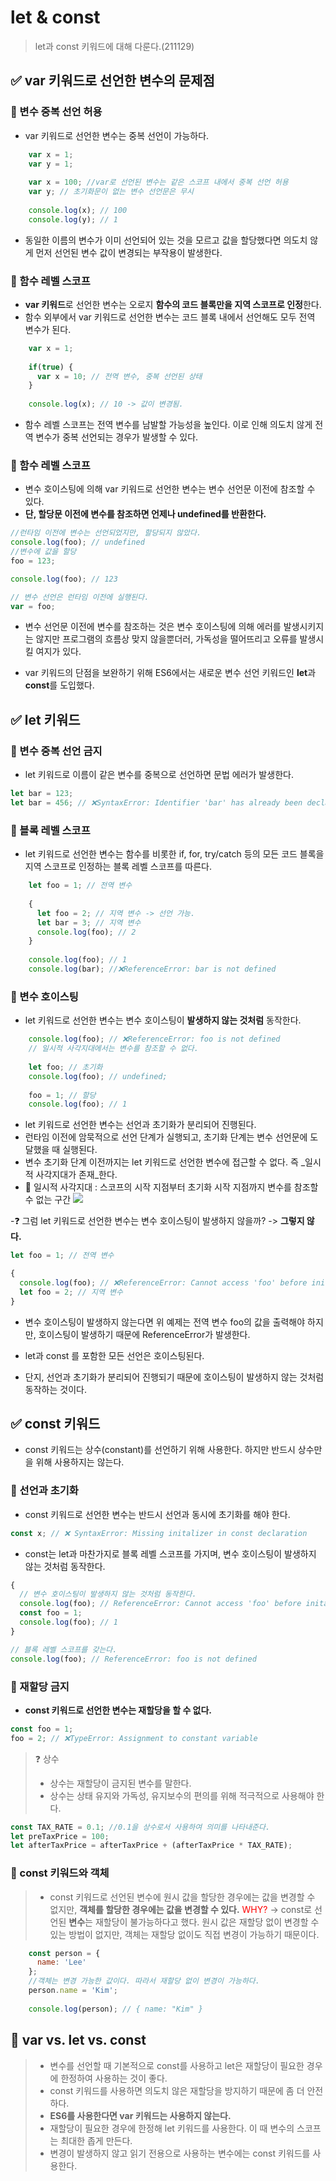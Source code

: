 # let & const
>let과 const 키워드에 대해 다룬다.(211129)

## ✅ var 키워드로 선언한 변수의 문제점

### 🔰 변수 중복 선언 허용
- var 키워드로 선언한 변수는 중복 선언이 가능하다.
```js
	var x = 1;
	var y = 1;
	
	var x = 100; //var로 선언된 변수는 같은 스코프 내에서 중복 선언 허용
	var y; // 초기화문이 없는 변수 선언문은 무시
	
	console.log(x); // 100
	console.log(y); // 1
```
- 동일한 이름의 변수가 이미 선언되어 있는 것을 모르고 값을 할당했다면 의도치 않게 먼저 선언된 변수 값이 변경되는 부작용이 발생한다.
### 🔰 함수 레벨 스코프
- **var 키워드**로 선언한 변수는 오로지 **함수의 코드 블록만을 지역 스코프로 인정**한다. 
- 함수 외부에서 var 키워드로 선언한 변수는 코드 블록 내에서 선언해도 모두 전역 변수가 된다.
```js
	var x = 1;
	
	if(true) {
	  var x = 10; // 전역 변수, 중복 선언된 상태
	}
	
	console.log(x); // 10 -> 값이 변경됨.
```
- 함수 레벨 스코프는 전역 변수를 남발할 가능성을 높인다. 이로 인해 의도치 않게 전역 변수가 중복 선언되는 경우가 발생할 수 있다.

### 🔰 함수 레벨 스코프
- 변수 호이스팅에 의해 var 키워드로 선언한 변수는 변수 선언문 이전에 참조할 수 있다. 
- **단, 할당문 이전에 변수를 참조하면 언제나 undefined를 반환한다.**
```js
//런타임 이전에 변수는 선언되었지만, 할당되지 않았다.
console.log(foo); // undefined
//변수에 값을 할당
foo = 123;

console.log(foo); // 123

// 변수 선언은 런타임 이전에 실행된다.
var = foo;
```
- 변수 선언문 이전에 변수를 참조하는 것은 변수 호이스팅에 의해 에러를 발생시키지는 않지만 프로그램의 흐름상 맞지 않을뿐더러, 가독성을 떨어뜨리고 오류를 발생시킬 여지가 있다.

- var 키워드의 단점을 보완하기 위해 ES6에서는 새로운 변수 선언 키워드인 **let**과 **const**를 도입했다. 

## ✅ let 키워드
### 🔰 변수 중복 선언 금지
- let 키워드로 이름이 같은 변수를 중복으로 선언하면 문법 에러가 발생한다.
```js
let bar = 123;
let bar = 456; // ❌SyntaxError: Identifier 'bar' has already been declared
```

### 🔰 블록 레벨 스코프
- let 키워드로 선언한 변수는 함수를 비롯한 if, for, try/catch 등의 모든 코드 블록을 지역 스코프로 인정하는 블록 레벨 스코프를 따른다.
```js
	let foo = 1; // 전역 변수
	
	{
	  let foo = 2; // 지역 변수 -> 선언 가능.
	  let bar = 3; // 지역 변수
	  console.log(foo); // 2
	}
	
	console.log(foo); // 1
	console.log(bar); //❌ReferenceError: bar is not defined
```

### 🔰 변수 호이스팅
- let 키워드로 선언한 변수는 변수 호이스팅이 **발생하지 않는 것처럼** 동작한다.
```js
	console.log(foo); // ❌ReferenceError: foo is not defined 
	// 일시적 사각지대에서는 변수를 참조할 수 없다.
	
	let foo; // 초기화
	console.log(foo); // undefined;
	
	foo = 1; // 할당
	console.log(foo); // 1
```
- let 키워드로 선언한 변수는 선언과 초기화가 분리되어 진행된다. 
- 런타임 이전에 암묵적으로 선언 단계가 실행되고, 초기화 단계는 변수 선언문에 도달했을 때 실행된다.
- 변수 초기화 단계 이전까지는 let 키워드로 선언한 변수에 접근할 수 없다. 즉 _일시적 사각지대가 존재_한다.
- 📌 일시적 사각지대 : 스코프의 시작 지점부터 초기화 시작 지점까지 변수를 참조할 수 없는 구간
![](https://images.velog.io/images/songjy377/post/8ddc8fcf-4317-454a-88bc-523ad06ad9ed/image.png)

-❓ 그럼 let 키워드로 선언한 변수는 변수 호이스팅이 발생하지 않을까? -> **그렇지 않다.**
```js
let foo = 1; // 전역 변수

{
  console.log(foo); // ❌ReferenceError: Cannot access 'foo' before initialization
  let foo = 2; // 지역 변수
}
```
- 변수 호이스팅이 발생하지 않는다면 위 예제는 전역 변수 foo의 값을 출력해야 하지만, 호이스팅이 발생하기 때문에 ReferenceError가 발생한다.

- let과 const 를 포함한 모든 선언은 호이스팅된다. 
- 단지, 선언과 초기화가 분리되어 진행되기 때문에 호이스팅이 발생하지 않는 것처럼 동작하는 것이다.

## ✅ const 키워드
- const 키워드는 상수(constant)를 선언하기 위해 사용한다. 하지만 반드시 상수만을 위해 사용하지는 않는다.
### 🔰 선언과 초기화
- const 키워드로 선언한 변수는 반드시 선언과 동시에 초기화를 해야 한다.
```js
const x; // ❌ SyntaxError: Missing initalizer in const declaration
```
- const는 let과 마찬가지로 블록 레벨 스코프를 가지며, 변수 호이스팅이 발생하지 않는 것처럼 동작한다.
```js
{
  // 변수 호이스팅이 발생하지 않는 것처럼 동작한다.
  console.log(foo); // ReferenceError: Cannot access 'foo' before initailization
  const foo = 1;
  console.log(foo); // 1
}

// 블록 레벨 스코프를 갖는다.
console.log(foo); // ReferenceError: foo is not defined
```

### 🔰 재할당 금지
- **const 키워드로 선언한 변수는 재할당을 할 수 없다.**
```js
const foo = 1;
foo = 2; // ❌TypeError: Assignment to constant variable
```

>❓ 상수 
>- 상수는 재할당이 금지된 변수를 말한다. 
>- 상수는 상태 유지와 가독성, 유지보수의 편의를 위해 적극적으로 사용해야 한다.
```js
const TAX_RATE = 0.1; //0.1을 상수로서 사용하여 의미를 나타내준다.
let preTaxPrice = 100;
let afterTaxPrice = afterTaxPrice + (afterTaxPrice * TAX_RATE);
```

### 🔰 const 키워드와 객체
> - const 키워드로 선언된 변수에 원시 값을 할당한 경우에는 값을 변경할 수 없지만, **객체를 할당한 경우에는 값을 변경할 수 있다.**
> <span style="color:red">WHY?</span> -> const로 선언된 **변수**는 재할당이 불가능하다고 했다. 원시 값은 재할당 없이 변경할 수 있는 방법이 없지만, 객체는 재할당 없이도 직접 변경이 가능하기 때문이다.

```js
	const person = {
	  name: 'Lee'
	};
	//객체는 변경 가능한 값이다. 따라서 재할당 없이 변경이 가능하다.
	person.name = 'Kim';
	
	console.log(person); // { name: "Kim" }
```

## 📌 var vs. let vs. const
> - 변수를 선언할 때 기본적으로 const를 사용하고 let은 재할당이 필요한 경우에 한정하여 사용하는 것이 좋다. 
> - const 키워드를 사용하면 의도치 않은 재할당을 방지하기 때문에 좀 더 안전하다.
> - **ES6를 사용한다면 var 키워드는 사용하지 않는다.**
> - 재할당이 필요한 경우에 한정해 let 키워드를 사용한다. 이 때 변수의 스코프는 최대한 좁게 만든다.
> - 변경이 발생하지 않고 읽기 전용으로 사용하는 변수에는 const 키워드를 사용한다.